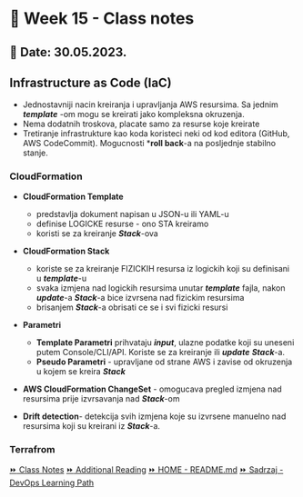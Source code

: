 # 📝 Week 15 - Class notes
## 📅 Date: 30.05.2023.

## Infrastructure as Code (IaC)

- Jednostavniji nacin kreiranja i upravljanja AWS resursima. Sa jednim ***template***
-om  mogu se kreirati jako kompleksna okruzenja. 
- Nema dodatnih troskova, placate samo za resurse koje kreirate
- Tretiranje infrastrukture kao koda koristeci neki od kod editora (GitHub, AWS CodeCommit). Mogucnosti ***roll back**-a na posljednje stabilno stanje.

### CloudFormation

- **CloudFormation Template** 
    - predstavlja dokument napisan u JSON-u ili YAML-u
    - definise LOGICKE resurse - ono STA kreiramo
    - koristi se za kreiranje ***Stack***-ova

- **CloudFormation Stack**
    - koriste se za kreiranje FIZICKIH resursa iz logickih koji su definisani u ***template***-u
    - svaka izmjena nad logickih resursima unutar ***template*** fajla, nakon ***update***-a ***Stack***-a bice izvrsena nad fizickim resursima
    - brisanjem ***Stack***-a obrisati ce se i svi fizicki resursi

- **Parametri**
    - **Template Parametri** prihvataju ***input***, ulazne podatke koji su uneseni putem Console/CLI/API. Koriste se za kreiranje ili ***update*** ***Stack***-a.
    - **Pseudo Parametri** - upravljane od strane AWS i zavise od okruzenja u kojem se kreira ***Stack***

- **AWS CloudFormation ChangeSet** - omogucava pregled izmjena nad resursima prije izvrsavanja nad ***Stack***-om

- **Drift detection**- detekcija svih izmjena koje su izvrsene manuelno nad resursima koji su kreirani iz ***Stack***-a.

### Terrafrom

[:fast_forward: Class Notes](/devops-mentorship-program/05-may/week-15-300523/00-class-notes.md)
[:fast_forward: Additional Reading](/devops-mentorship-program/05-may/week-15-300523/02-additional-reading.md)
[:fast_forward: HOME - README.md](../../../README.md)
[:fast_forward: Sadrzaj - DevOps Learning Path](../../../table-of-contents.md)
